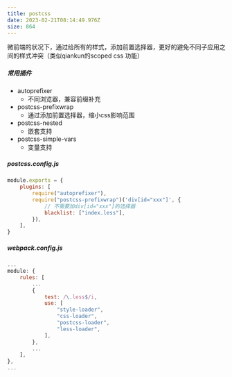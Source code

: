 ```yaml
---
title: postcss
date: 2023-02-21T08:14:49.976Z
size: 864
---
```

微前端的状况下，通过给所有的样式，添加前置选择器，更好的避免不同子应用之间的样式冲突（类似qiankun的scoped css 功能）

##### 常用插件
- autoprefixer
	- 不同浏览器，兼容前缀补充
- postcss-prefixwrap
	- 通过添加前置选择器，缩小css影响范围
- postcss-nested
	- 嵌套支持
- postcss-simple-vars
	- 变量支持
##### postcss.config.js
```js
module.exports = {
    plugins: [
        require("autoprefixer"),
        require("postcss-prefixwrap")('div[id="xxx"]', {
	        // 不需要加div[id="xxx"]的选择器
            blacklist: ["index.less"],
        }),
    ],
}

```
##### webpack.config.js
```js
...
module: {
	rules: [
		...
		{
			test: /\.less$/i,
			use: [
				"style-loader",
				"css-loader",
				"postcss-loader",
				"less-loader",
			],
		},
		...
	],
},
...
```

